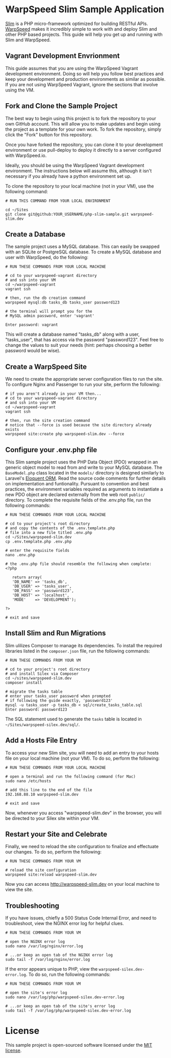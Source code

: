# WarpSpeed Slim Sample Application
[Slim](http://www.slimframework.com/) is a PHP micro-framework optimized for building RESTful APIs. [WarpSpeed](https://warpspeed.io/) makes it incredibly simple to work with and deploy Slim and other PHP based projects. This guide will help you get up and running with Slim and WarpSpeed.

## Vagrant Development Envrionment

This guide assumes that you are using the WarpSpeed Vagrant development environment. Doing so will help you follow best practices and keep your development and production environments as similar as possible. If you are not using WarpSpeed Vagrant, ignore the sections that involve using the VM.

## Fork and Clone the Sample Project
The best way to begin using this project is to fork the repository to your own GitHub account. This will allow you to make updates and begin using the project as a template for your own work. To fork the repository, simply click the "Fork" button for this repository.

Once you have forked the repository, you can clone it to your development environment or use pull-deploy to deploy it directly to a server configured with WarpSpeed.io.

Ideally, you should be using the WarpSpeed Vagrant development environment. The instructions below will assume this, although it isn't necessary if you already have a python environment set up.

To clone the repository to your local machine (not in your VM), use the following command:

```
# RUN THIS COMMAND FROM YOUR LOCAL ENVIRONMENT

cd ~/Sites
git clone git@github:YOUR_USERNAME/php-slim-sample.git warpspeed-slim.dev
```

## Create a Database

The sample project uses a MySQL database. This can easily be swapped with an SQLite or PostgreSQL database. To create a MySQL database and user with WarpSpeed, do the following:

```
# RUN THESE COMMANDS FROM YOUR LOCAL MACHINE

# cd to your warpspeed-vagrant directory
# and ssh into your VM
cd ~/warpspeed-vagrant
vagrant ssh

# then, run the db creation command
warpspeed mysql:db tasks_db tasks_user password123

# the terminal will prompt you for the
# MySQL admin password, enter 'vagrant'

Enter password: vagrant
```

This will create a database named "tasks_db" along with a user, "tasks_user", that has access via the password "password123". Feel free to change the values to suit your needs (hint: perhaps choosing a better password would be wise).

## Create a WarpSpeed Site

We need to create the appropriate server configuration files to run the site. To configure Nginx and Passenger to run your site, perform the following:

```
# if you aren't already in your VM then...
# cd to your warpspeed-vagrant directory
# and ssh into your VM
cd ~/warpspeed-vagrant
vagrant ssh

# then, run the site creation command
# notice that --force is used because the site directory already exists
warpspeed site:create php warpspeed-slim.dev --force
```
## Configure your .env.php file

This Slim sample project uses the PHP Data Object (PDO) wrapped in an generic object model to read from and write to your MySQL database. The `BaseModel.php` class located in the `models/` directory is designed similarly to Laravel's [Eloquent ORM](http://laravel.com/docs/5.0/eloquent). Read the source code comments for further details on implementation and funtionality. Pursuant to convention and best practices, the environment variables required as arguments to instantiate a new PDO object are declared externally from the web root `public/` directory. To complete the requisite fields of the .env.php file, run the following commands:

```
# RUN THESE COMMANDS FROM YOUR LOCAL MACHINE

# cd to your project's root directory
# and copy the contents of the .env.template.php
# file into a new file titled .env.php
cd ~/Sites/warpspeed-slim.dev
cp .env.template.php .env.php

# enter the requisite fields
nano .env.php

# the .env.php file should resemble the following when complete:
<?php

   return array(
   'DB_NAME' => 'tasks_db',
   'DB_USER' => 'tasks_user',
   'DB_PASS' => 'password123',
   'DB_HOST' => 'localhost',
   'MODE'    => 'DEVELOPMENT');

?>

# exit and save
```

## Install Slim and Run Migrations

Slim ulilizes Composer to manage its dependencies. To install the required libraries listed in the `composer.json` file, run the following commands:

```
# RUN THESE COMMANDS FROM YOUR VM

# cd to your project's root directory
# and install Silex via Composer
cd ~/sites/warpspeed-slim.dev
composer install

# migrate the tasks table
# enter your tasks_user password when prompted
# if following the guide exactly, 'password123'
mysql -u tasks_user -p tasks_db < sql/create_tasks_table.sql
Enter password: password123
```

The SQL statement used to generate the `tasks` table is located in `~/Sites/warpspeed-silex.dev/sql/`.

## Add a Hosts File Entry

To access your new Slim site, you will need to add an entry to your hosts file on your local machine (not your VM). To do so, perform the following:

```
# RUN THESE COMMANDS FROM YOUR LOCAL MACHINE

# open a terminal and run the following command (for Mac)
sudo nano /etc/hosts

# add this line to the end of the file
192.168.88.10 warpspeed-slim.dev

# exit and save
```

Now, whenever you access "warpspeed-slim.dev" in the browser, you will be directed to your Silex site within your VM.

## Restart your Site and Celebrate
Finally, we need to reload the site configuration to finalize and effectuate our changes. To do so, perform the following:

```
# RUN THESE COMMANDS FROM YOUR VM

# reload the site configuration
warpspeed site:reload warpspeed-slim.dev
```

Now you can access http://warpspeed-slim.dev on your local machine to view the site.

## Troubleshooting

If you have issues, chiefly a 500 Status Code Internal Error, and need to troubleshoot, view the NGINX error log for helpful clues.

```
# RUN THESE COMMANDS FROM YOUR VM

# open the NGINX error log
sudo nano /var/log/nginx/error.log

# ...or keep an open tab of the NGINX error log
sudo tail -f /var/log/nginx/error.log
```

If the error appears unique to PHP, view the `warpspeed-silex.dev-error.log`. To do so, run the following commands: 

```
# RUN THESE COMMANDS FROM YOUR VM

# open the site's error log
sudo nano /var/log/php/warpspeed-silex.dev-error.log

# ...or keep an open tab of the site's error log
sudo tail -f /var/log/php/warpspeed-silex.dev-error.log
```

# License
This sample project is open-sourced software licensed under the [MIT license](http://opensource.org/licenses/MIT).


